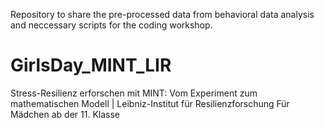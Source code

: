 Repository to share the pre-processed data from behavioral data analysis and neccessary scripts for the coding workshop.


# GirlsDay_MINT_LIR
Stress-Resilienz erforschen mit MINT: Vom Experiment zum mathematischen Modell | Leibniz-Institut für Resilienzforschung Für Mädchen ab der 11. Klasse
